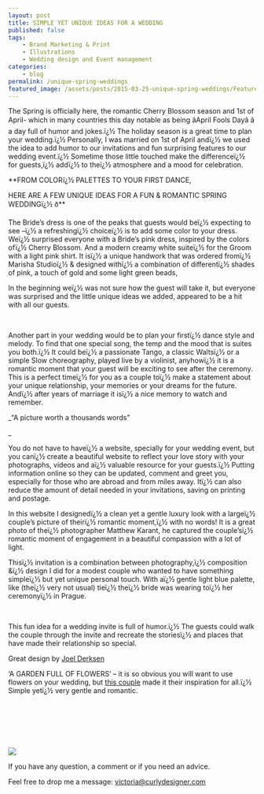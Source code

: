 ```yaml
---
layout: post
title: SIMPLE YET UNIQUE IDEAS FOR A WEDDING
published: false
tags:
    - Brand Marketing & Print  
    - Illustrations
    - Wedding design and Event management
categories:
    - blog
permalink: /unique-spring-weddings
featured_image: /assets/posts/2015-03-25-unique-spring-weddings/FeatureImages_UniqWedding.jpg
---
```

The Spring is officially here, the romantic Cherry Blossom season and 1st of April- which in many countries this day notable as being âApril Fools Dayâ â a day full of humor and jokes.ï¿½ The holiday season is a great time to plan your wedding.ï¿½ Personally, I was married on 1st of April andï¿½ we used the idea to add humor to our invitations and fun surprising features to our wedding event.ï¿½ Sometime those little touched make the differenceï¿½ for guests,ï¿½ addï¿½ to theï¿½ atmosphere and a mood for celebration.

**FROM COLORï¿½ PALETTES TO YOUR FIRST DANCE,
  
HERE ARE A FEW UNIQUE IDEAS FOR A FUN & ROMANTIC SPRING WEDDINGï¿½ ð**





The Bride&#8217;s dress is one of the peaks that guests would beï¿½ expecting to see &#8211;ï¿½ a refreshingï¿½ choiceï¿½ is to add some color to your dress. Weï¿½ surprised everyone with a Bride&#8217;s pink dress, inspired by the colors ofï¿½ Cherry Blossom. And a modern creamy white suiteï¿½ for the Groom with a light pink shirt. It isï¿½ a unique handwork that was ordered fromï¿½ Marisha Studioï¿½ & designed withï¿½ a combination of differentï¿½ shades of pink, a touch of gold and some light green beads,

In the beginning weï¿½ was not sure how the guest will take it, but everyone was surprised and the little unique ideas we added, appeared to be a hit with all our guests.
  
 

&nbsp;



Another part in your wedding would be to plan your firstï¿½ dance style and melody. To find that one special song, the temp and the mood that is suites you both.ï¿½ It could beï¿½ a passionate Tango, a classic Waltsï¿½ or a simple Slow choreography, played live by a violinist, anyhowï¿½ it is a romantic moment that your guest will be exciting to see after the ceremony. This is a perfect timeï¿½ for you as a couple toï¿½ make a statement about your unique relationship, your memories or your dreams for the future. Andï¿½ after years of marriage it isï¿½ a nice memory to watch and remember.



_&#8220;A picture worth a thousands words&#8221;
  
_ 
  
You do not have to haveï¿½ a website, specially for your wedding event, but you canï¿½ create a beautiful website to reflect your love story with your photographs, videos and aï¿½ valuable resource for your guests.ï¿½ Putting information online so they can be updated, comment and greet you, especially for those who are abroad and from miles away. Itï¿½ can also reduce the amount of detail needed in your invitations, saving on printing and postage.

In this website I designedï¿½ a clean yet a gentle luxury look with a largeï¿½ couple&#8217;s picture of theirï¿½ romantic moment,ï¿½ with no words! It is a great photo of theï¿½ photographer Matthew Karant, he captured the couple&#8217;sï¿½ romantic moment of engagement in a beautiful compassion with a lot of light.



Thisï¿½ invitation is a combination between photography,ï¿½ composition &ï¿½ design I did for a modest couple who wanted to have something simpleï¿½ but yet unique personal touch. With aï¿½ gentle light blue palette, like (theï¿½ very not usual) tieï¿½ theï¿½ bride was wearing toï¿½ her ceremonyï¿½ in Prague.

[][1]

&nbsp;

This fun idea for a wedding invite is full of humor.ï¿½ The guests could walk the couple through the invite and recreate the storiesï¿½ and places that have made their relationship so special.
  
Great design by [Joel Derksen][2]





&#8216;A GARDEN FULL OF FLOWERS&#8217; &#8211; it is so obvious you will want to use flowers on your wedding, but [this couple][3] made it their inspiration for all.ï¿½ Simple yetï¿½ very gentle and romantic.





&nbsp;





&nbsp;

&nbsp;


[![](/assets/posts/2013-05-06-invitations-stationary-design/From-The-evnt.jpg)](#)


If you have any question, a comment or if you need an advice.
  
Feel free to drop me a message: victoria@curlydesigner.com

 [1]: https://www.facebook.com/media/set/?set=a.736974703084372.1073741828.496413063807205&type=3
 [2]: https://www.behance.net/gallery/9921055/Wedding-Invites-Alex-Alicia
 [3]: http://southernweddings.com/2014/11/13/southern-weddings-v7-full-bloom/